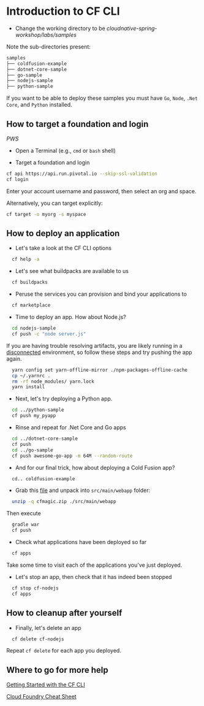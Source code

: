 # Introduction to CF CLI

- Change the working directory to be _cloudnative-spring-workshop/labs/samples_

Note the sub-directories present:

```bash
samples
├── coldfusion-example
├── dotnet-core-sample
├── go-sample
├── nodejs-sample
├── python-sample
```

If you want to be able to deploy these samples you must have `Go`, `Node`, `.Net Core`, and `Python` installed.

## How to target a foundation and login

*PWS*

* Open a Terminal (e.g., `cmd` or `bash` shell)

* Target a foundation and login

```bash
cf api https://api.run.pivotal.io --skip-ssl-validation
cf login
```
Enter your account username and password, then select an org and space.

Alternatively, you can target explicitly:

```bash
cf target -o myorg -s myspace
```

## How to deploy an application

* Let's take a look at the CF CLI options
```bash
  cf help -a
```
* Let's see what buildpacks are available to us
```bash
  cf buildpacks
```
* Peruse the services you can provision and bind your applications to
```bash
  cf marketplace
```
* Time to deploy an app. How about Node.js?
```bash
  cd nodejs-sample
  cf push -c "node server.js"
```
If you are having trouble resolving artifacts, you are likely running in a [disconnected](https://docs.cloudfoundry.org/buildpacks/node/index.html#yarn_disconnected) environment, so follow these steps and try pushing the app again.
```bash
  yarn config set yarn-offline-mirror ./npm-packages-offline-cache
  cp ~/.yarnrc .
  rm -rf node_modules/ yarn.lock
  yarn install
```
* Next, let's try deploying a Python app.
```bash
  cd ../python-sample
  cf push my_pyapp
```
* Rinse and repeat for .Net Core and Go apps
```bash
  cd ../dotnet-core-sample
  cf push
  cd ../go-sample
  cf push awesome-go-app -m 64M --random-route
```
* And for our final trick, how about deploying a Cold Fusion app?
```bash
  cd.. coldfusion-example
```
* Grab this [file](https://storage.googleapis.com/cphillipson-workshops/devops-workshop/devops-workshop-cfmagic.zip) and unpack into `src/main/webapp` folder:
```bash
  unzip -q cfmagic.zip ./src/main/webapp
```
Then execute
```bash
  gradle war
  cf push
```
* Check what applications have been deployed so far
```bash
  cf apps
```
Take some time to visit each of the applications you've just deployed.

* Let's stop an app, then check that it has indeed been stopped
```bash
  cf stop cf-nodejs
  cf apps
```

## How to cleanup after yourself

* Finally, let's delete an app
```bash
  cf delete cf-nodejs
```
Repeat `cf delete` for each app you deployed.

## Where to go for more help

[Getting Started with the CF CLI](https://docs.cloudfoundry.org/cf-cli/getting-started.html)

[Cloud Foundry Cheat Sheet](http://www.appservgrid.com/refcards/refcards/dzonerefcards/rc207-010d-cloud-foundry.pdf)
